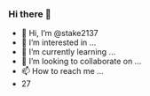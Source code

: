 ### Hi there 👋
- 👋 Hi, I’m @stake2137
- 👀 I’m interested in ...
- 🌱 I’m currently learning ...
- 💞️ I’m looking to collaborate on ...
- 📫 How to reach me ...
- 27
<!--
**Themanhdh/themanhdh** is a ✨ _special_ ✨ repository because its `README.md` (this file) appears on your GitHub profile.


